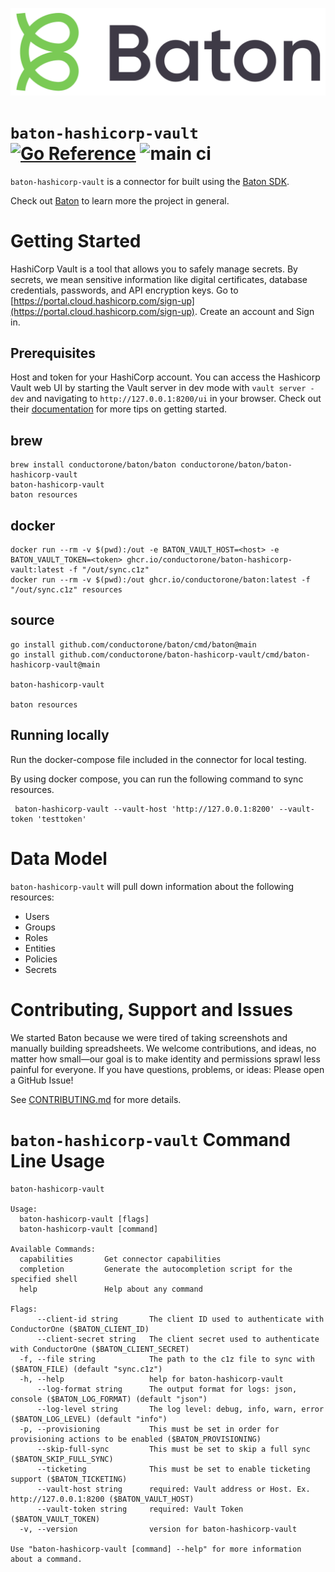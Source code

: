 ![Baton Logo](./docs/images/baton-logo.png)

# `baton-hashicorp-vault` [![Go Reference](https://pkg.go.dev/badge/github.com/conductorone/baton-hashicorp-vault.svg)](https://pkg.go.dev/github.com/conductorone/baton-hashicorp-vault) ![main ci](https://github.com/conductorone/baton-hashicorp-vault/actions/workflows/main.yaml/badge.svg)

`baton-hashicorp-vault` is a connector for built using the [Baton SDK](https://github.com/conductorone/baton-sdk).

Check out [Baton](https://github.com/conductorone/baton) to learn more the project in general.

# Getting Started

HashiCorp Vault is a tool that allows you to safely manage secrets. By secrets, we mean sensitive information like digital certificates, database credentials, passwords, and API encryption keys. Go to [https://portal.cloud.hashicorp.com/sign-up](https://portal.cloud.hashicorp.com/sign-up). Create an account and Sign in. 

## Prerequisites

Host and token for your HashiCorp account. You can access the Hashicorp Vault web UI by starting the Vault server in dev mode with `vault server -dev` and navigating to `http://127.0.0.1:8200/ui` in your browser. 
Check out their [documentation](https://developer.hashicorp.com/vault/install) for more tips on getting started.

## brew

```
brew install conductorone/baton/baton conductorone/baton/baton-hashicorp-vault
baton-hashicorp-vault
baton resources
```

## docker

```
docker run --rm -v $(pwd):/out -e BATON_VAULT_HOST=<host> -e BATON_VAULT_TOKEN=<token> ghcr.io/conductorone/baton-hashicorp-vault:latest -f "/out/sync.c1z"
docker run --rm -v $(pwd):/out ghcr.io/conductorone/baton:latest -f "/out/sync.c1z" resources
```

## source

```
go install github.com/conductorone/baton/cmd/baton@main
go install github.com/conductorone/baton-hashicorp-vault/cmd/baton-hashicorp-vault@main

baton-hashicorp-vault

baton resources
```
## Running locally

Run the docker-compose file included in the connector for local testing.

By using docker compose, you can run the following command to sync resources.
```
 baton-hashicorp-vault --vault-host 'http://127.0.0.1:8200' --vault-token 'testtoken'
```

# Data Model

`baton-hashicorp-vault` will pull down information about the following resources:
- Users
- Groups
- Roles
- Entities
- Policies
- Secrets

# Contributing, Support and Issues

We started Baton because we were tired of taking screenshots and manually
building spreadsheets. We welcome contributions, and ideas, no matter how
small&mdash;our goal is to make identity and permissions sprawl less painful for
everyone. If you have questions, problems, or ideas: Please open a GitHub Issue!

See [CONTRIBUTING.md](https://github.com/ConductorOne/baton/blob/main/CONTRIBUTING.md) for more details.

# `baton-hashicorp-vault` Command Line Usage

```
baton-hashicorp-vault

Usage:
  baton-hashicorp-vault [flags]
  baton-hashicorp-vault [command]

Available Commands:
  capabilities       Get connector capabilities
  completion         Generate the autocompletion script for the specified shell
  help               Help about any command

Flags:
      --client-id string       The client ID used to authenticate with ConductorOne ($BATON_CLIENT_ID)
      --client-secret string   The client secret used to authenticate with ConductorOne ($BATON_CLIENT_SECRET)
  -f, --file string            The path to the c1z file to sync with ($BATON_FILE) (default "sync.c1z")
  -h, --help                   help for baton-hashicorp-vault
      --log-format string      The output format for logs: json, console ($BATON_LOG_FORMAT) (default "json")
      --log-level string       The log level: debug, info, warn, error ($BATON_LOG_LEVEL) (default "info")
  -p, --provisioning           This must be set in order for provisioning actions to be enabled ($BATON_PROVISIONING)
      --skip-full-sync         This must be set to skip a full sync ($BATON_SKIP_FULL_SYNC)
      --ticketing              This must be set to enable ticketing support ($BATON_TICKETING)
      --vault-host string      required: Vault address or Host. Ex. http://127.0.0.1:8200 ($BATON_VAULT_HOST)
      --vault-token string     required: Vault Token ($BATON_VAULT_TOKEN)
  -v, --version                version for baton-hashicorp-vault

Use "baton-hashicorp-vault [command] --help" for more information about a command.
```
